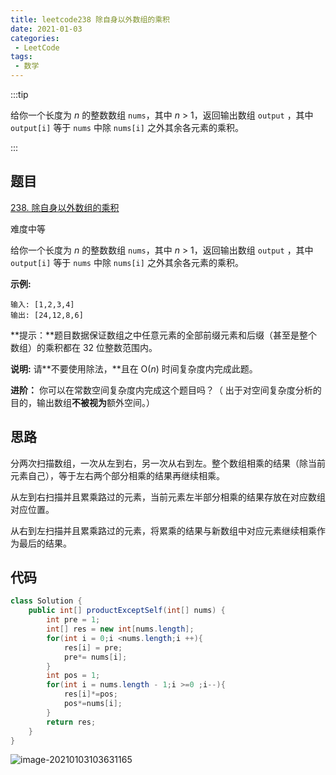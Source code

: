```yaml
---
title: leetcode238 除自身以外数组的乘积
date: 2021-01-03
categories:
 - LeetCode
tags:
 - 数学
---
```


:::tip

给你一个长度为 *n* 的整数数组 `nums`，其中 *n* > 1，返回输出数组 `output` ，其中 `output[i]` 等于 `nums` 中除 `nums[i]` 之外其余各元素的乘积。

:::

<!-- more -->

## 题目

[238. 除自身以外数组的乘积](https://leetcode-cn.com/problems/product-of-array-except-self/)

难度中等

给你一个长度为 *n* 的整数数组 `nums`，其中 *n* > 1，返回输出数组 `output` ，其中 `output[i]` 等于 `nums` 中除 `nums[i]` 之外其余各元素的乘积。

 

**示例:**

```
输入: [1,2,3,4]
输出: [24,12,8,6]
```

 

**提示：**题目数据保证数组之中任意元素的全部前缀元素和后缀（甚至是整个数组）的乘积都在 32 位整数范围内。

**说明:** 请**不要使用除法，**且在 O(*n*) 时间复杂度内完成此题。

**进阶：**
你可以在常数空间复杂度内完成这个题目吗？（ 出于对空间复杂度分析的目的，输出数组**不被视为**额外空间。）

## 思路

分两次扫描数组，一次从左到右，另一次从右到左。整个数组相乘的结果（除当前元素自己），等于左右两个部分相乘的结果再继续相乘。

从左到右扫描并且累乘路过的元素，当前元素左半部分相乘的结果存放在对应数组对应位置。

从右到左扫描并且累乘路过的元素，将累乘的结果与新数组中对应元素继续相乘作为最后的结果。

## 代码



```java
class Solution {
    public int[] productExceptSelf(int[] nums) {
        int pre = 1;
        int[] res = new int[nums.length];
        for(int i = 0;i <nums.length;i ++){
            res[i] = pre;
            pre*= nums[i];
        }
        int pos = 1;
        for(int i = nums.length - 1;i >=0 ;i--){
            res[i]*=pos;
            pos*=nums[i];
        }
        return res;
    }
}
```

![image-20210103103631165](https://i.loli.net/2021/01/03/kCVfuzFBAhOJxys.png)